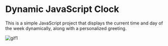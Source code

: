 # Dynamic JavaScript Clock

This is a simple JavaScript project that displays the current time and day of the week dynamically, along with a personalized greeting.


![gif1](https://github.com/user-attachments/assets/32312036-56c1-4c41-a001-cc3e879aec91)
